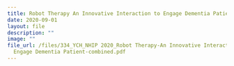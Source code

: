```yaml
---
title: Robot Therapy An Innovative Interaction to Engage Dementia Patient
date: 2020-09-01
layout: file
description: ""
image: ""
file_url: /files/334_YCH_NHIP 2020_Robot Therapy-An Innovative Interaction to
  Engage Dementia Patient-combined.pdf
---
```


